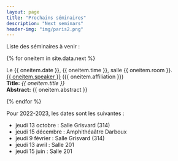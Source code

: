 ```yaml
---
layout: page
title: "Prochains séminaires"
description: "Next seminars"
header-img: "img/paris2.png"
---
```


Liste des séminaires à venir :


{% for oneitem in site.data.next %}
<p>
  Le {{ oneitem.date }}, {{ oneitem.time }}, salle {{ oneitem.room }}.<br/>
  <a href="{{ oneitem.url }}">{{ oneitem.speaker }}</a>  ({{ oneitem.affiliation }})<br/>
  <b>Title:</b> <i>{{ oneitem.title }}</i><br/>
  <b>Abstract:</b> {{ oneitem.abstract }}
  </p>
{% endfor %}


Pour 2022-2023, les dates sont les suivantes :

- jeudi 13 octobre : Salle Grisvard (314)
- jeudi 15 décembre : Amphithéaâtre Darboux
- jeudi 9 février : Salle Grisvard (314)
- jeudi 13 avril : Salle 201
- jeudi 15 juin : Salle 201
